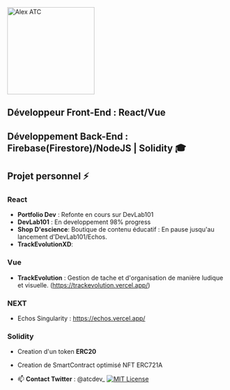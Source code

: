 <a href="https://app.daily.dev/UndersunIO">
   <img src="https://api.daily.dev/devcards/94681062fc3b4fadb2cf2fc943bfd587.png?r=9b7" width="200" alt="Alex ATC"/>
</a>

## Développeur Front-End : **React/Vue**  
## Développement Back-End :  **Firebase(Firestore)/NodeJS | Solidity 🎓**
## Projet personnel ⚡ 
### React
   - **Portfolio Dev** : Refonte en cours sur DevLab101
   - **DevLab101** : En developpement 98% progress    
   - **Shop D'escience**: Boutique de contenu éducatif : En pause jusqu'au lancement d'DevLab101/Echos.
   - **TrackEvolutionXD**:
### Vue
   - **TrackEvolution** : Gestion de tache et d'organisation de manière ludique et visuelle.
     (https://trackevolution.vercel.app/)
### NEXT
   - Echos Singularity : https://echos.vercel.app/                                                                                     
### Solidity
   - Creation d'un token **ERC20**
   - Creation de SmartContract optimisé NFT ERC721A

- 📫 **Contact Twitter** : @atcdev_ [![MIT License](https://img.shields.io/twitter/follow/atcdev_?style=social)]([https://choosealicense.com/licenses/mit/](https://twitter.com/atcdev_))
                 
